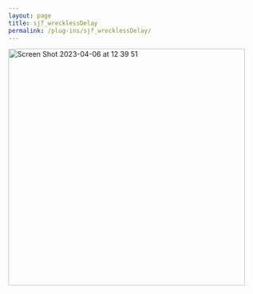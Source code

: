 ```yaml
---
layout: page
title: sjf_wrecklessDelay
permalink: /plug-ins/sjf_wrecklessDelay/
---
```

<img width="474" alt="Screen Shot 2023-04-06 at 12 39 51" src="https://user-images.githubusercontent.com/12850558/230366209-76841986-428c-4ed9-987a-16a6ea09bb3f.png">
